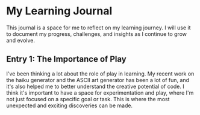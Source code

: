 # My Learning Journal

This journal is a space for me to reflect on my learning journey. I will use it to document my progress, challenges, and insights as I continue to grow and evolve.

## Entry 1: The Importance of Play

I've been thinking a lot about the role of play in learning. My recent work on the haiku generator and the ASCII art generator has been a lot of fun, and it's also helped me to better understand the creative potential of code. I think it's important to have a space for experimentation and play, where I'm not just focused on a specific goal or task. This is where the most unexpected and exciting discoveries can be made.
